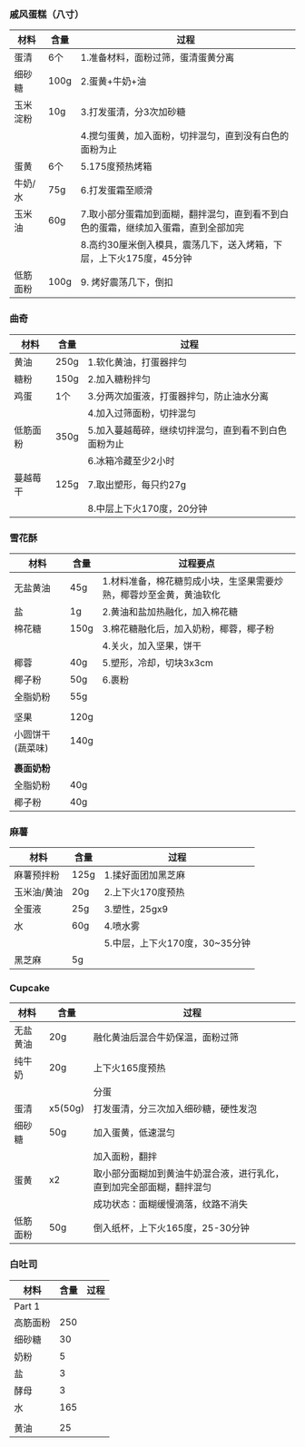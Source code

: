 ### 戚风蛋糕（八寸）

| 材料     | 含量 | 过程                                                         |
| -------- | ---- | ------------------------------------------------------------ |
| 蛋清     | 6个  | 1.准备材料，面粉过筛，蛋清蛋黄分离                           |
| 细砂糖   | 100g | 2.蛋黄+牛奶+油                                               |
| 玉米淀粉 | 10g  | 3.打发蛋清，分3次加砂糖                                      |
|          |      | 4.搅匀蛋黄，加入面粉，切拌混匀，直到没有白色的面粉为止       |
| 蛋黄     | 6个  | 5.175度预热烤箱                                              |
| 牛奶/水  | 75g  | 6.打发蛋霜至顺滑                                             |
| 玉米油   | 60g  | 7.取小部分蛋霜加到面糊，翻拌混匀，直到看不到白色的蛋霜，继续加入蛋霜，直到全部加完 |
|          |      | 8.高约30厘米倒入模具，震荡几下，送入烤箱，下层，上下火175度，45分钟 |
| 低筋面粉 | 100g | 9. 烤好震荡几下，倒扣                                        |



### 曲奇

| 材料     | 含量 | 过程                                                 |
| -------- | ---- | ---------------------------------------------------- |
| 黄油     | 250g | 1.软化黄油，打蛋器拌匀                               |
| 糖粉     | 150g | 2.加入糖粉拌匀                                       |
| 鸡蛋     | 1个  | 3.分两次加蛋液，打蛋器拌匀，防止油水分离             |
|          |      | 4.加入过筛面粉，切拌混匀                             |
| 低筋面粉 | 350g | 5.加入蔓越莓碎，继续切拌混匀，直到看不到白色面粉为止 |
|          |      | 6.冰箱冷藏至少2小时                                  |
| 蔓越莓干 | 125g | 7.取出塑形，每只约27g                                |
|          |      | 8.中层上下火170度，20分钟                            |



### 雪花酥

| 材料             | 含量 | 过程要点                                                     |
| ---------------- | ---- | ------------------------------------------------------------ |
| 无盐黄油         | 45g  | 1.材料准备，棉花糖剪成小块，生坚果需要炒熟，椰蓉炒至金黄，黄油软化 |
| 盐               | 1g   | 2.黄油和盐加热融化，加入棉花糖                               |
| 棉花糖           | 150g | 3.棉花糖融化后，加入奶粉，椰蓉，椰子粉                       |
|                  |      | 4.关火，加入坚果，饼干                                       |
| 椰蓉             | 40g  | 5.塑形，冷却，切块3x3cm                                      |
| 椰子粉           | 50g  | 6.裹粉                                                       |
| 全脂奶粉         | 55g  |                                                              |
|                  |      |                                                              |
| 坚果             | 120g |                                                              |
| 小圆饼干(蔬菜味) | 140g |                                                              |
|                  |      |                                                              |
| **裹面奶粉**     |      |                                                              |
| 全脂奶粉         | 40g  |                                                              |
| 椰子粉           | 40g  |                                                              |



### 麻薯

| 材料        | 含量 | 过程                           |
| ----------- | ---- | ------------------------------ |
| 麻薯预拌粉  | 125g | 1.揉好面团加黑芝麻             |
| 玉米油/黄油 | 20g  | 2.上下火170度预热              |
| 全蛋液      | 25g  | 3.塑性，25gx9                  |
| 水          | 60g  | 4.喷水雾                       |
|             |      | 5.中层，上下火170度，30~35分钟 |
| 黑芝麻      | 5g   |                                |



### Cupcake

| 材料     | 含量    | 过程                                                         |
| -------- | ------- | ------------------------------------------------------------ |
| 无盐黄油 | 20g     | 融化黄油后混合牛奶保温，面粉过筛                             |
| 纯牛奶   | 20g     | 上下火165度预热                                              |
|          |         | 分蛋                                                         |
| 蛋清     | x5(50g) | 打发蛋清，分三次加入细砂糖，硬性发泡                         |
| 细砂糖   | 50g     | 加入蛋黄，低速混匀                                           |
|          |         | 加入面粉，翻拌                                               |
| 蛋黄     | x2      | 取小部分面糊加到黄油牛奶混合液，进行乳化，直到加完全部面糊，翻拌混匀 |
|          |         | 成功状态：面糊缓慢滴落，纹路不消失                           |
| 低筋面粉 | 50g     | 倒入纸杯，上下火165度，25-30分钟                             |



### 白吐司

| 材料     | 含量 | 过程 |
| -------- | ---- | ---- |
| Part 1   |      |      |
| 高筋面粉 | 250  |      |
| 细砂糖   | 30   |      |
| 奶粉     | 5    |      |
| 盐       | 3    |      |
| 酵母     | 3    |      |
| 水       | 165  |      |
|          |      |      |
| 黄油     | 25   |      |






